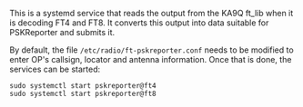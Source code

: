 This is a systemd service that reads the output from the KA9Q ft_lib when it is decoding FT4 and FT8. It converts this output
into data suitable for PSKReporter and submits it.

By default, the file `/etc/radio/ft-pskreporter.conf` needs to be modified to enter OP's callsign, locator and antenna information. Once that
is done, the services can be started:

```
sudo systemctl start pskreporter@ft4 
sudo systemctl start pskreporter@ft8 
```
